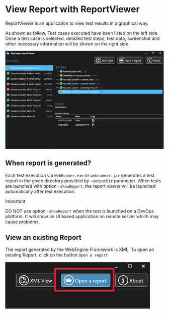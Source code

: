 # View Report with ReportViewer
ReportViewer is an application to view test results in a graphical way.

As shown as follow, Test cases executed have been listed on the left side. Once a test case is selected, detailed test steps, test data, screenshot and other necessary information will be shown on the right side.

![Report Viewer](../images/report-viewer.png)


## When report is generated?
Each test execution via `WebRunner.exe` or `webrunner.jar` generates a test report in the given directory provided by `-outputDir` parameter.
When tests are launched with option `-showReport`, the report viewer will be launched automatically after test execution.

> [!IMPORTANT]
> DO NOT use option `-showReport` when the test is launched on a DevOps platform.
> It will show an UI based application on remote server which may cause problems.



## View an existing Report
The report generated by the WebEngine Framework is XML. To open an existing Report, click on the button `Open a report`

![Report Viewer Open](../images/report-viewer-open.png)
